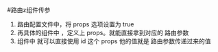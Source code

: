 #路由z组件传参

1. 路由配置文件中，将 props 选项设置为 true
2. 再具体的组件中 ，定义上 props。就能直接拿到对应的 路由参数
3. 组件中 就可以直接使用 id 这个 props 他的值就是 路由参数传递过来的值

